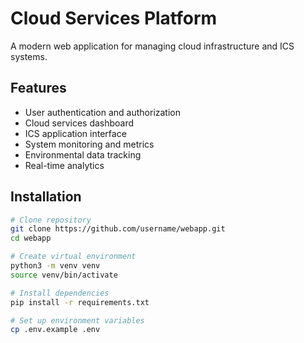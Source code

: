 # Cloud Services Platform

A modern web application for managing cloud infrastructure and ICS systems.

## Features

- User authentication and authorization
- Cloud services dashboard
- ICS application interface 
- System monitoring and metrics
- Environmental data tracking
- Real-time analytics

## Installation

```bash
# Clone repository
git clone https://github.com/username/webapp.git
cd webapp

# Create virtual environment
python3 -m venv venv
source venv/bin/activate

# Install dependencies
pip install -r requirements.txt

# Set up environment variables
cp .env.example .env
```
